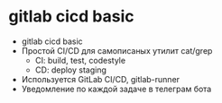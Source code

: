 # gitlab cicd basic

- gitlab cicd basic
- Простой CI/CD для самописаных утилит cat/grep
  - CI: build, test, codestyle
  - CD: deploy staging
- Используется GitLab CI/CD, gitlab-runner
- Уведомление по каждой задаче в телеграм бота
